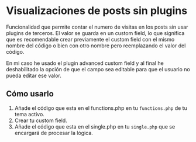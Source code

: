 # Visualizaciones de posts sin plugins

Funcionalidad que permite contar el numero de visitas en los posts sin usar plugins de terceros. El valor se guarda en un custom field, lo que significa que es recomendable crear previamente el custom field con el mismo nombre del código o bien con otro nombre pero reemplazando el valor del código. 

En mi caso he usado el plugin advanced custom field y al final he deshabilitado la opción de que el campo sea editable para que el usuario no pueda editar ese valor.

## Cómo usarlo

1. Añade el código que esta en el functions.php en tu `functions.php` de tu tema activo.
2. Crear tu custom field.
3. Añade el código que esta en el single.php en tu `single.php` que se encargará de procesar la lógica.
